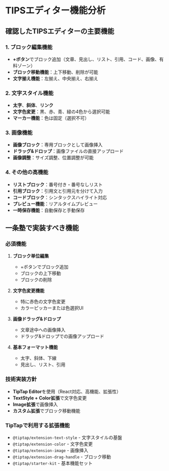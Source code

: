 # TIPSエディター機能分析

## 確認したTIPSエディターの主要機能

### 1. ブロック編集機能
- **+ボタン**でブロック追加（文章、見出し、リスト、引用、コード、画像、有料ゾーン）
- **ブロック移動機能**：上下移動、削除が可能
- **文字揃え機能**：左揃え、中央揃え、右揃え

### 2. 文字スタイル機能
- **太字**、**斜体**、**リンク**
- **文字色変更**：黒、赤、青、緑の4色から選択可能
- **マーカー機能**：色は固定（選択不可）

### 3. 画像機能
- **画像ブロック**：専用ブロックとして画像挿入
- **ドラッグ&ドロップ**：画像ファイルの直接アップロード
- **画像調整**：サイズ調整、位置調整が可能

### 4. その他の高機能
- **リストブロック**：番号付き・番号なしリスト
- **引用ブロック**：引用文と引用元を分けて入力
- **コードブロック**：シンタックスハイライト対応
- **プレビュー機能**：リアルタイムプレビュー
- **一時保存機能**：自動保存と手動保存

## 一条塾で実装すべき機能

### 必須機能
1. **ブロック単位編集**
   - +ボタンでブロック追加
   - ブロックの上下移動
   - ブロックの削除

2. **文字色変更機能**
   - 特に赤色の文字色変更
   - カラーピッカーまたは色選択UI

3. **画像ドラッグ&ドロップ**
   - 文章途中への画像挿入
   - ドラッグ&ドロップでの画像アップロード

4. **基本フォーマット機能**
   - 太字、斜体、下線
   - 見出し、リスト、引用

### 技術実装方針
- **TipTap Editor**を使用（React対応、高機能、拡張性）
- **TextStyle + Color拡張**で文字色変更
- **Image拡張**で画像挿入
- **カスタム拡張**でブロック移動機能

### TipTapで利用する拡張機能
- `@tiptap/extension-text-style` - 文字スタイルの基盤
- `@tiptap/extension-color` - 文字色変更
- `@tiptap/extension-image` - 画像挿入
- `@tiptap/extension-drag-handle` - ブロック移動
- `@tiptap/starter-kit` - 基本機能セット
